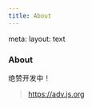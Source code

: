 ```yaml
---
title: About
---
```


<route lang="yaml">
meta:
  layout: text
</route>

<div class="text-center">
  <!-- You can use Vue components inside markdown -->
  <i-carbon-dicom-overlay class="text-4xl -mb-6 m-auto" />
  <h3>About</h3>
</div>

绝赞开发中！

> <https://adv.js.org>
